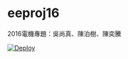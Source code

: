 # eeproj16
2016電機專題：吳尚真、陳泊樹、陳奕騰

[![Deploy](https://www.herokucdn.com/deploy/button.png)](https://heroku.com/deploy)
